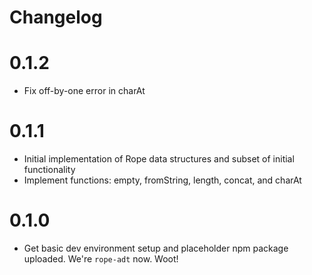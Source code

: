 # Changelog

# 0.1.2

- Fix off-by-one error in charAt

# 0.1.1

- Initial implementation of Rope data structures and subset of initial functionality
- Implement functions: empty, fromString, length, concat, and charAt

# 0.1.0

- Get basic dev environment setup and placeholder npm package uploaded. We're `rope-adt` now. Woot!
